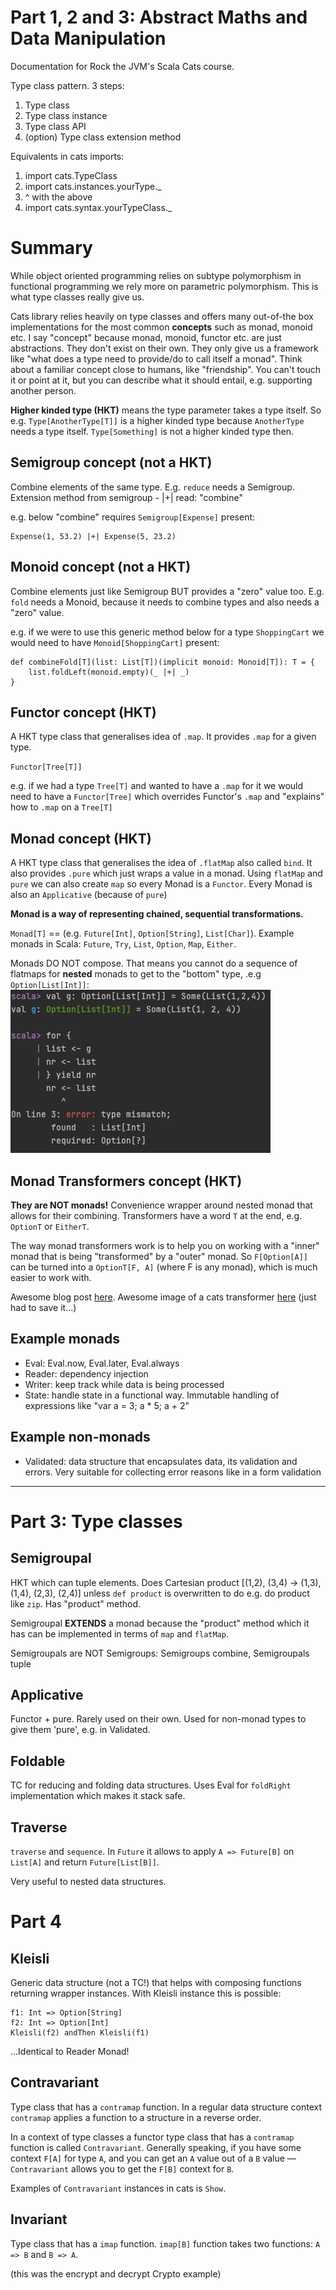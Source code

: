 # Part 1, 2 and 3: Abstract Maths and Data Manipulation

Documentation for Rock the JVM's Scala Cats course.

Type class pattern. 3 steps:
1. Type class
2. Type class instance
3. Type class API
4. (option) Type class extension method

Equivalents in cats imports:
1. import cats.TypeClass
2. import cats.instances.yourType._
3. ^ with the above
4. import cats.syntax.yourTypeClass._

# Summary

While object oriented programming relies on subtype polymorphism in functional programming
we rely more on parametric polymorphism. This is what type classes really give us. 

Cats library relies heavily on type classes and offers many out-of-the box implementations for the most common
<b>concepts</b> such as monad, monoid etc. 
I say "concept" because monad, monoid, functor etc. are just abstractions. They don't exist on their own.
They only give us a framework like "what does a type need to provide/do to call itself a monad". 
Think about a familiar concept close to humans, like "friendship". 
You can't touch it or point at it, but you can describe what it should entail, e.g. supporting another person.

<b>Higher kinded type (HKT)</b> means the type parameter takes a type itself. So e.g. `Type[AnotherType[T]]`
is a higher kinded type because `AnotherType` needs a type itself.
`Type[Something]` is not a higher kinded type then.

## Semigroup concept (not a HKT)
Combine elements of the same type. E.g. `reduce` needs a Semigroup. Extension method from semigroup - |+| read: "combine"

e.g. below "combine" requires `Semigroup[Expense]` present:
```
Expense(1, 53.2) |+| Expense(5, 23.2) 
```

## Monoid concept (not a HKT)
Combine elements just like Semigroup BUT provides a "zero" value too. E.g. `fold` needs a Monoid, because it needs to combine types and also needs a "zero" value.

e.g. if we were to use this generic method below for a type `ShoppingCart` we would need to have `Monoid[ShoppingCart]` present:
```
def combineFold[T](list: List[T])(implicit monoid: Monoid[T]): T = {
    list.foldLeft(monoid.empty)(_ |+| _)
}
```

## Functor concept (HKT)
A HKT type class that generalises idea of `.map`. It provides `.map` for a given type.

`Functor[Tree[T]]`

e.g. if we had a type `Tree[T]` and wanted to have a `.map` for it we would need to have
a `Functor[Tree]` which overrides Functor's `.map` and "explains" how to `.map` on a `Tree[T]`

## Monad concept (HKT)
A HKT type class that generalises the idea of `.flatMap` also called `bind`. 
It also provides `.pure` which just wraps a value in a monad. Using `flatMap` and `pure` we can also create
`map` so every Monad is a `Functor`. Every Monad is also an `Applicative` (because of `pure`)

<b>Monad is a way of representing chained, sequential transformations.</b>

`Monad[T]` == (e.g. `Future[Int]`, `Option[String]`, `List[Char]`). Example monads in Scala: `Future`, `Try`, `List`, `Option`, `Map`, `Either`.

Monads DO NOT compose. That means you cannot do a sequence of flatmaps for <b>nested</b> monads to get to the "bottom" type, .e.g `Option[List[Int]]`:
![img.png](img.png)

## Monad Transformers concept (HKT)
<b>They are NOT monads!</b> Convenience wrapper around nested monad that allows for their combining. Transformers have a word `T` at the end, e.g. `OptionT` or `EitherT`.

The way monad transformers work is to help you on working with a "inner" monad that is being "transformed" by a "outer" monad. So `F[Option[A]]` can be turned into a `OptionT[F, A]` (where F is any monad), which is much easier to work with.

Awesome blog post [here](https://blog.buildo.io/monad-transformers-for-the-working-programmer-aa7e981190e7).
Awesome image of a cats transformer [here](https://miro.medium.com/max/1000/1*Tb2VjzXOJiXImWZymmDCfQ.jpeg) (just had to save it...)


## Example monads
- Eval: Eval.now, Eval.later, Eval.always
- Reader: dependency injection
- Writer: keep track while data is being processed
- State: handle state in a functional way. Immutable handling of expressions like "var a = 3; a * 5; a + 2"

## Example non-monads 
- Validated: data structure that encapsulates data, its validation and errors. Very suitable for collecting error reasons like in a form validation

----------------------------------

# Part 3: Type classes

## Semigroupal
HKT which can tuple elements. Does Cartesian product [(1,2), (3,4) -> (1,3), (1,4), (2,3), (2,4)] 
unless `def product` is overwritten to do e.g. do product like `zip`.
Has "product" method. 

Semigroupal <b>EXTENDS</b> a monad because the 
"product" method which it has can be implemented in terms of `map` and `flatMap`.

Semigroupals are NOT Semigroups: Semigroups combine, Semigroupals tuple

## Applicative
Functor + pure. Rarely used on their own. Used for non-monad types to give them 'pure', e.g. in Validated. 

## Foldable
TC for reducing and folding data structures. Uses Eval for `foldRight` implementation which makes it stack safe.

## Traverse
`traverse` and `sequence`. In `Future` it allows to apply `A => Future[B]` on `List[A]` and return `Future[List[B]]`.

Very useful to nested data structures.

# Part 4

## Kleisli
Generic data structure (not a TC!) that helps with composing functions returning wrapper instances. With Kleisli instance this is possible:
```
f1: Int => Option[String]
f2: Int => Option[Int]
Kleisli(f2) andThen Kleisli(f1)
```

...Identical to Reader Monad! 

## Contravariant
Type class that has a `contramap` function. In a regular data structure context `contramap` applies a function to a structure in a reverse order.

In a context of type classes a functor type class that has a `contramap` function is called `Contravariant`.
Generally speaking, if you have some context `F[A]` for type `A`, and you can get an `A` value out of a `B` value
— `Contravariant` allows you to get the `F[B]` context for `B`.

Examples of `Contravariant` instances  in cats is `Show`.

## Invariant
Type class that has a `imap` function. `imap[B]` function takes two functions: `A => B` and `B => A`. 

(this was the encrypt and decrypt Crypto example)



